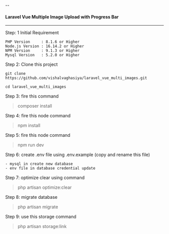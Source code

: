 --

#### Laravel Vue Multiple Image Upload with Progress Bar

---------------------------------------------

Step: 1 Initial Requirement

```text
PHP Version     : 8.1.6 or Higher
Node.js Version : 16.14.2 or Higher
NPM Version     : 9.1.3 or Higher
Mysql Version   : 5.2.0 or Higher
```

Step 2: Clone this project

```text
git clone https://github.com/vishalvaghasiya/laravel_vue_multi_images.git 

cd laravel_vue_multi_images 
```

Step 3: fire this command
> composer install

Step 4: fire this node command
> npm install

Step 5: fire this node command
> npm run dev

Step 6: create .env file using .env.example (copy and rename this file)

```text
- mysql in create new database 
- env file in database credential update
```

Step 7: optimize clear using command
> php artisan optimize:clear

Step 8: migrate database
> php artisan migrate

Step 9: use this storage command
> php artisan storage:link
